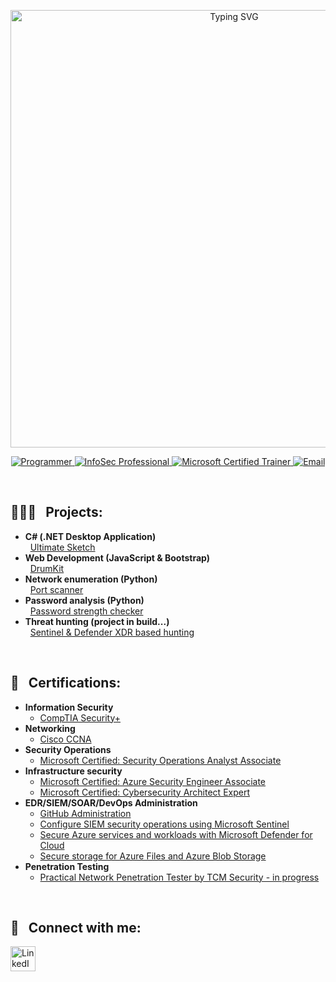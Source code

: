<!-- Typing SVG Header (dynamic and interactive) -->
<p align="center">
  <img src="https://readme-typing-svg.demolab.com?font=Fira+Code&weight=500&size=24&duration=2500&pause=1000&color=0A0A0AFF&center=true&vCenter=true&width=700&lines=Welcome+to+my+GitHub+profile!;basile%40pnap:~%24+whoami;I'm+Basile+%F0%9F%91%8B;A+(retired)+front+end+developer+%F0%9F%98%84;InfoSec+Professional+%F0%9F%94%91;Microsoft+Certified+Trainer+%F0%9F%93%9A;Cloud+Security+Enthusiast+%E2%98%81%EF%B8%8F"
       alt="Typing SVG" width="700" style="max-width: 100%;" />
</p>

<!--
<p align="center">

![Static Badge](https://img.shields.io/badge/GitHub-black?style=flat&logo=github&logoColor=white&logoSize=auto) 
[![Static Badge](https://img.shields.io/badge/LinkedIn-blue?style=flat&logo=linkedin&logoColor=white&logoSize=auto)](https://www.linkedin.com/in/basilembasha)
[![Static Badge](https://img.shields.io/badge/Email-black?style=flat&logo=gmail&logoColor=red&logoSize=auto)](mailto:basile02@proton.me)

</p>
-->

<!-- Interactive Links with Icons -->
<p align="center">
  <a href="https://github.com/bazyl148" target="_blank" rel="noopener noreferrer">
    <img src="https://img.shields.io/badge/GitHub-Programmer-181717?style=for-the-badge&logo=github" alt="Programmer"/>
  </a>
  <a href="https://www.linkedin.com/in/basilemb/" target="_blank" rel="noopener noreferrer">
    <img src="https://img.shields.io/badge/LinkedIn-InfoSec%20Professional-0A66C2?style=for-the-badge&logo=linkedin" alt="InfoSec Professional"/>
  </a>
  <a href="https://www.microsoft.com/en-us/learning/mct-certification.aspx" target="_blank" rel="noopener noreferrer">
    <img src="https://img.shields.io/badge/Microsoft-Certified_Trainer-0078D4?style=for-the-badge&logo=microsoft" alt="Microsoft Certified Trainer"/>
  </a>
  <a href="mailto:basile02@proton.me" target="_blank" rel="noopener noreferrer">
    <img src="https://img.shields.io/badge/Email-Contact%20Me-EA4335?style=for-the-badge&logo=gmail" alt="Email"/>
  </a>
</p>

<br>
<h2>👨🏽‍💻 &nbsp; Projects:</h2>

- <b>C# (.NET Desktop Application)</b>  
  &nbsp;&nbsp;[Ultimate Sketch](https://github.com/Basile-Mbasha/UltimateSketch)
- <b>Web Development (JavaScript & Bootstrap)</b>  
  &nbsp;&nbsp;[DrumKit](https://github.com/Basile-Mbasha/DrumKit)
- <b>Network enumeration (Python)</b>  
  &nbsp;&nbsp;[Port scanner](https://github.com/Basile-Mbasha/Port-Scanner)
- <b>Password analysis (Python)</b>  
  &nbsp;&nbsp;[Password strength checker](https://github.com/Basile-Mbasha/password-strength-checker/tree/main)
- <b>Threat hunting (project in build...)</b>  
  &nbsp;&nbsp;[Sentinel & Defender XDR based hunting](https://github.com/Basile-Mbasha/Azure-threat-hunting?tab=readme-ov-file)



<br>
<h2>🏅 &nbsp; Certifications:</h2>

- <b>Information Security</b>  
  - [CompTIA Security+](https://www.credly.com/badges/7af2b51b-fbb1-4bb0-8b99-e5e1b76452ff/public_url)
- <b>Networking</b>  
  - [Cisco CCNA](https://learningnetwork.cisco.com/s/ccna)
- <b>Security Operations</b>  
  - [Microsoft Certified: Security Operations Analyst Associate](https://learn.microsoft.com/api/credentials/share/en-ca/BasileM-6586/DDDB9D44BD655D90?sharingId)
- <b>Infrastructure security</b>  
  - [Microsoft Certified: Azure Security Engineer Associate](https://learn.microsoft.com/api/credentials/share/en-ca/BasileM-6586/3997DEDAD94F31E?sharingId=B8558196737186B4)
  - [Microsoft Certified: Cybersecurity Architect Expert](https://learn.microsoft.com/api/credentials/share/en-us/BasileM-6586/63C9A56A27F6C54B?sharingId=B8558196737186B4)
- <b>EDR/SIEM/SOAR/DevOps Administration</b>
  - [GitHub Administration](https://learn.microsoft.com/api/credentials/share/en-us/BasileM-6586/2775C4158B919C7E?sharingId=B8558196737186B4)
  - [Configure SIEM security operations using Microsoft Sentinel](https://learn.microsoft.com/en-ca/users/basilem-6586/credentials/8ef40dcac81782dc?ref=https%3A%2F%2Fwww.linkedin.com%2F)
  - [Secure Azure services and workloads with Microsoft Defender for Cloud](https://learn.microsoft.com/api/credentials/share/en-ca/BasileM-6586/59D928D7F3928438?sharingId=B8558196737186B4)
  - [Secure storage for Azure Files and Azure Blob Storage](https://learn.microsoft.com/api/credentials/share/en-us/BasileM-6586/511D330195A0E45C?sharingId=B8558196737186B4)
- <b>Penetration Testing</b>  
  - [Practical Network Penetration Tester by TCM Security - in progress](https://certifications.tcm-sec.com/pnpt/)

<br>
<h2>🤳 &nbsp; Connect with me:</h2>

<p align="left">
  <a href="https://www.linkedin.com/in/basilemb" target="_blank" rel="noopener noreferrer">
    <img alt="LinkedIn" width="40px" src="https://www.svgrepo.com/show/157006/linkedin.svg" />
  </a>
</p>
<br>

<!-- Dynamic GitHub Stats 
<p align="center">
  <img src="https://github-readme-stats.vercel.app/api?username=Basile-Mbasha&show_icons=true&theme=github_dark" alt="Basile's GitHub Stats" height="180"/>
  <img src="https://github-readme-stats.vercel.app/api/top-langs/?username=Basile-Mbasha&layout=compact&theme=github_dark" alt="Top Languages" height="180"/>
</p>

-->

<!-- Visitor Counter 
<p align="center">
  <img src="https://komarev.com/ghpvc/?username=Basile-Mbasha&label=Profile%20views&color=0e75b6&style=flat" alt="Profile Views"/>
</p>

-->
